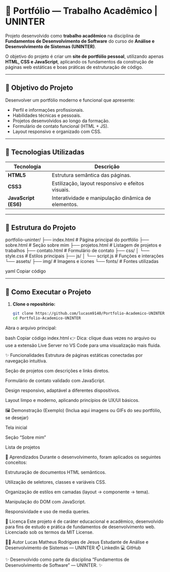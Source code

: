# 💼 Portfólio — Trabalho Acadêmico | UNINTER

Projeto desenvolvido como **trabalho acadêmico** na disciplina de **Fundamentos de Desenvolvimento de Software** do curso de **Análise e Desenvolvimento de Sistemas (UNINTER)**.  

O objetivo do projeto é criar um **site de portfólio pessoal**, utilizando apenas **HTML, CSS e JavaScript**, aplicando os fundamentos da construção de páginas web estáticas e boas práticas de estruturação de código.

---

## 🎯 Objetivo do Projeto

Desenvolver um portfólio moderno e funcional que apresente:
- Perfil e informações profissionais.
- Habilidades técnicas e pessoais.
- Projetos desenvolvidos ao longo da formação.
- Formulário de contato funcional (HTML + JS).
- Layout responsivo e organizado com CSS.

---

## 🧠 Tecnologias Utilizadas

| Tecnologia | Descrição |
|-------------|------------|
| **HTML5** | Estrutura semântica das páginas. |
| **CSS3** | Estilização, layout responsivo e efeitos visuais. |
| **JavaScript (ES6)** | Interatividade e manipulação dinâmica de elementos. |

---

## 📁 Estrutura do Projeto

portfolio-uninter/
├── index.html # Página principal do portfólio
├── sobre.html # Seção sobre mim
├── projetos.html # Listagem de projetos e trabalhos
├── contato.html # Formulário de contato
├── css/
│ └── style.css # Estilos principais
├── js/
│ └── script.js # Funções e interações
└── assets/
├── img/ # Imagens e ícones
└── fonts/ # Fontes utilizadas

yaml
Copiar código

---

## 🚀 Como Executar o Projeto

1. **Clone o repositório:**
   ```bash
   git clone https://github.com/lucasm9140/Portfolio-Academico-UNINTER.git
   cd Portfolio-Academico-UNINTER
Abra o arquivo principal:

bash
Copiar código
index.html
👉 Dica: clique duas vezes no arquivo ou use a extensão Live Server no VS Code para uma visualização mais fluida.

✨ Funcionalidades
Estrutura de páginas estáticas conectadas por navegação intuitiva.

Seção de projetos com descrições e links diretos.

Formulário de contato validado com JavaScript.

Design responsivo, adaptável a diferentes dispositivos.

Layout limpo e moderno, aplicando princípios de UX/UI básicos.

🖼️ Demonstração (Exemplo)
(Inclua aqui imagens ou GIFs do seu portfólio, se desejar)

Tela inicial

Seção “Sobre mim”

Lista de projetos

🧩 Aprendizados
Durante o desenvolvimento, foram aplicados os seguintes conceitos:

Estruturação de documentos HTML semânticos.

Utilização de seletores, classes e variáveis CSS.

Organização de estilos em camadas (layout → componente → tema).

Manipulação do DOM com JavaScript.

Responsividade e uso de media queries.

📄 Licença
Este projeto é de caráter educacional e acadêmico, desenvolvido para fins de estudo e prática de fundamentos de desenvolvimento web.
Licenciado sob os termos da MIT License.

👨‍💻 Autor
Lucas Matheus Rodrigues de Jesus
Estudante de Análise e Desenvolvimento de Sistemas — UNINTER
📫 LinkedIn
💻 GitHub

✨ Desenvolvido como parte da disciplina “Fundamentos de Desenvolvimento de Software” — UNINTER. ✨
